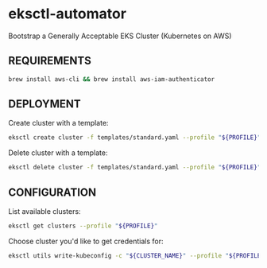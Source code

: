 # eksctl-automator

Bootstrap a Generally Acceptable EKS Cluster (Kubernetes on AWS)

## REQUIREMENTS

```bash
brew install aws-cli && brew install aws-iam-authenticator
```

## DEPLOYMENT

Create cluster with a template:

```bash
eksctl create cluster -f templates/standard.yaml --profile "${PROFILE}"
```

Delete cluster with a template:

```bash
eksctl delete cluster -f templates/standard.yaml --profile "${PROFILE}"
```

## CONFIGURATION

List available clusters:

```bash
eksctl get clusters --profile "${PROFILE}"
```

Choose cluster you'd like to get credentials for:

```bash
eksctl utils write-kubeconfig -c "${CLUSTER_NAME}" --profile "${PROFILE}"
```

<!-- TODO: Install Autoscaller: -->

<!-- TODO: Install AWS Load Balancer: -->

<!-- TODO: Install Metrics: -->
